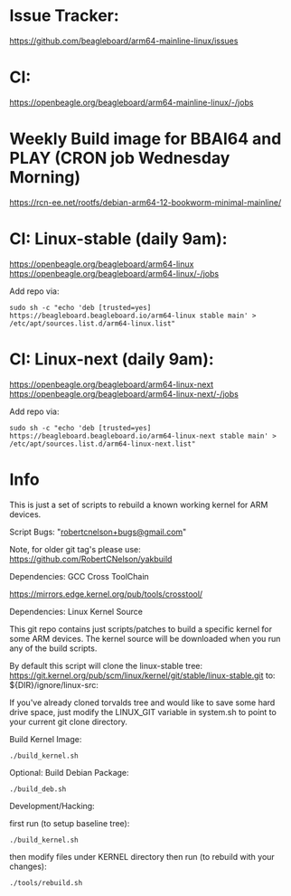 # Issue Tracker:

https://github.com/beagleboard/arm64-mainline-linux/issues

# CI:

https://openbeagle.org/beagleboard/arm64-mainline-linux/-/jobs

# Weekly Build image for BBAI64 and PLAY (CRON job Wednesday Morning)

https://rcn-ee.net/rootfs/debian-arm64-12-bookworm-minimal-mainline/

# CI: Linux-stable (daily 9am):

https://openbeagle.org/beagleboard/arm64-linux
https://openbeagle.org/beagleboard/arm64-linux/-/jobs

Add repo via:

```
sudo sh -c "echo 'deb [trusted=yes] https://beagleboard.beagleboard.io/arm64-linux stable main' > /etc/apt/sources.list.d/arm64-linux.list"
```

# CI: Linux-next (daily 9am):

https://openbeagle.org/beagleboard/arm64-linux-next
https://openbeagle.org/beagleboard/arm64-linux-next/-/jobs

Add repo via:

```
sudo sh -c "echo 'deb [trusted=yes] https://beagleboard.beagleboard.io/arm64-linux-next stable main' > /etc/apt/sources.list.d/arm64-linux-next.list"
```

# Info

This is just a set of scripts to rebuild a known working kernel for ARM devices.

Script Bugs: "robertcnelson+bugs@gmail.com"

Note, for older git tag's please use: https://github.com/RobertCNelson/yakbuild

Dependencies: GCC Cross ToolChain

https://mirrors.edge.kernel.org/pub/tools/crosstool/

Dependencies: Linux Kernel Source

This git repo contains just scripts/patches to build a specific kernel for some
ARM devices. The kernel source will be downloaded when you run any of the build
scripts.

By default this script will clone the linux-stable tree:
https://git.kernel.org/pub/scm/linux/kernel/git/stable/linux-stable.git
to: ${DIR}/ignore/linux-src:

If you've already cloned torvalds tree and would like to save some hard drive
space, just modify the LINUX_GIT variable in system.sh to point to your current
git clone directory.

Build Kernel Image:

```
./build_kernel.sh
```

Optional: Build Debian Package:

```
./build_deb.sh
```

Development/Hacking:

first run (to setup baseline tree):

```
./build_kernel.sh
```

then modify files under KERNEL directory
then run (to rebuild with your changes):

```
./tools/rebuild.sh
```


